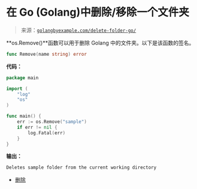 <!--yml

分类：未分类

日期：2024-10-13 06:10:18

-->

# 在 Go (Golang)中删除/移除一个文件夹

> 来源：[`golangbyexample.com/delete-folder-go/`](https://golangbyexample.com/delete-folder-go/)

**os.Remove()**函数可以用于删除 Golang 中的文件夹。以下是该函数的签名。

```go
func Remove(name string) error
```

**代码：**

```go
package main

import (
    "log"
    "os"
)

func main() {
    err := os.Remove("sample")
    if err != nil {
        log.Fatal(err)
    }
}
```

**输出：**

```go
Deletes sample folder from the current working directory
```

+   [删除](https://golangbyexample.com/tag/remove/)
